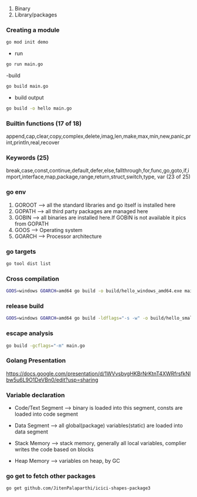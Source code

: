
1. Binary  
2. Library/packages 

### Creating a module

```bash
go mod init demo
```

- run 
```bash
go run main.go
```
-build
```bash
go build main.go
```

- build output

```bash
go build -o hello main.go
```


### Builtin functions (17 of 18)
append,cap,clear,copy,complex,delete,imag,len,make,max,min,new,panic,print,println,real,recover

### Keywords (25)
break,case,const,continue,default,defer,else,fallthrough,for,func,go,goto,if,import,interface,map,package,range,return,struct,switch,type, var (23 of 25)

### go env

1. GOROOT --> all the standard libraries and go itself is installed here
2. GOPATH --> all third party packages are managed here
3. GOBIN  --> all binaries are installed here.If GOBIN is not available it pics from GOPATH
4. GOOS --> Operating system
5. GOARCH --> Processor architecture 

### go targets

```bash
go tool dist list
```


### Cross compilation

```bash
GOOS=windows GOARCH=amd64 go build -o build/hello_windows_amd64.exe main.go 
```

### release build 

```bash
GOOS=windows GOARCH=amd64 go build -ldflags="-s -w" -o build/hello_small main.go
```

### escape analysis

```bash
go build -gcflags="-m" main.go
```

### Golang Presentation

https://docs.google.com/presentation/d/1WVvsbvgHKBrNrKtnT4XWRfrsfkNlbw5u6L9O1DeVBn0/edit?usp=sharing

### Variable declaration

- Code/Text Segment --> binary is loaded into this segment, consts are loaded into code segment
- Data Segment      --> all global(package) variables(static) are loaded into data segment

- Stack Memory      --> stack memory, generally all local variables, complier writes the code based on blocks
- Heap Memory       --> variables on heap, by GC


### go get to fetch other packages

```bash
go get github.com/JitenPalaparthi/icici-shapes-package3
```

